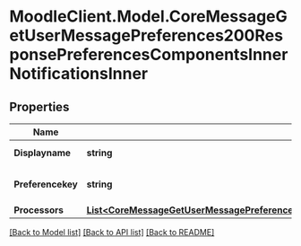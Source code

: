 # MoodleClient.Model.CoreMessageGetUserMessagePreferences200ResponsePreferencesComponentsInnerNotificationsInner

## Properties

Name | Type | Description | Notes
------------ | ------------- | ------------- | -------------
**Displayname** | **string** | Display name | [optional] 
**Preferencekey** | **string** | Preference key | [optional] [default to "null"]
**Processors** | [**List&lt;CoreMessageGetUserMessagePreferences200ResponsePreferencesComponentsInnerNotificationsInnerProcessorsInner&gt;**](CoreMessageGetUserMessagePreferences200ResponsePreferencesComponentsInnerNotificationsInnerProcessorsInner.md) |  | [optional] 

[[Back to Model list]](../README.md#documentation-for-models) [[Back to API list]](../README.md#documentation-for-api-endpoints) [[Back to README]](../README.md)

